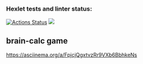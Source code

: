 ### Hexlet tests and linter status:
[![Actions Status](https://github.com/dev0ros/python-project-lvl1/workflows/hexlet-check/badge.svg)](https://github.com/dev0ros/python-project-lvl1/actions)
<a href="https://codeclimate.com/github/dev0ros/python-project-lvl1/maintainability"><img src="https://api.codeclimate.com/v1/badges/cafb6b160635562a45a0/maintainability" /></a>


## brain-calc game
https://asciinema.org/a/FpjcjQgxtvzRr9VXb6BbhkeNs
